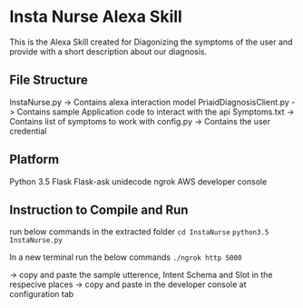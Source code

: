# Insta Nurse Alexa Skill

This is the Alexa Skill created for Diagonizing the symptoms of the user and provide with a short description about our diagnosis.

## File Structure
InstaNurse.py			-> Contains alexa interaction model
PriaidDiagnosisClient.py	-> Contains sample Application code to interact with the api
Symptoms.txt			-> Contains list of symptoms to work with
config.py			-> Contains the user credential 


## Platform
Python 3.5
Flask
Flask-ask
unidecode
ngrok
AWS developer console

## Instruction to Compile and Run

run below commands in the extracted folder
`cd InstaNurse`
`python3.5 InstaNurse.py`

In a new terminal run the below commands
`./ngrok http 5000`

-> copy and paste the sample utterence, Intent Schema and Slot in the respecive places
-> copy and paste in the developer console at configuration tab

